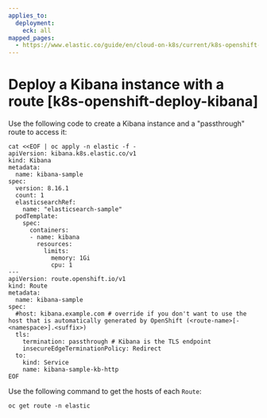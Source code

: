 ```yaml
---
applies_to:
  deployment:
    eck: all
mapped_pages:
  - https://www.elastic.co/guide/en/cloud-on-k8s/current/k8s-openshift-deploy-kibana.html
---
```


# Deploy a Kibana instance with a route [k8s-openshift-deploy-kibana]

Use the following code to create a Kibana instance and a "passthrough" route to access it:

```shell
cat <<EOF | oc apply -n elastic -f -
apiVersion: kibana.k8s.elastic.co/v1
kind: Kibana
metadata:
  name: kibana-sample
spec:
  version: 8.16.1
  count: 1
  elasticsearchRef:
    name: "elasticsearch-sample"
  podTemplate:
    spec:
      containers:
      - name: kibana
        resources:
          limits:
            memory: 1Gi
            cpu: 1
---
apiVersion: route.openshift.io/v1
kind: Route
metadata:
  name: kibana-sample
spec:
  #host: kibana.example.com # override if you don't want to use the host that is automatically generated by OpenShift (<route-name>[-<namespace>].<suffix>)
  tls:
    termination: passthrough # Kibana is the TLS endpoint
    insecureEdgeTerminationPolicy: Redirect
  to:
    kind: Service
    name: kibana-sample-kb-http
EOF
```

Use the following command to get the hosts of each `Route`:

```shell
oc get route -n elastic
```

